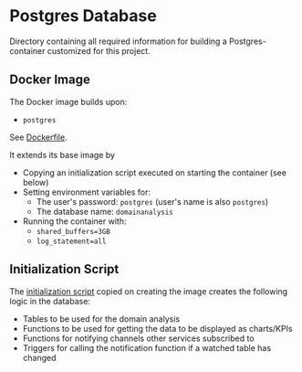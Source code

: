 # Postgres Database

Directory containing all required information for building a Postgres-container customized for this project.

## Docker Image

The Docker image builds upon:

- `postgres`

See [Dockerfile](./Dockerfile).

It extends its base image by

- Copying an initialization script executed on starting the container (see below)
- Setting environment variables for:
  - The user's password: `postgres` (user's name is also `postgres`)
  - The database name: `domainanalysis`
- Running the container with:
  - `shared_buffers=3GB`
  - `log_statement=all`

## Initialization Script

The [initialization script](./init.sql) copied on creating the image creates the following logic in the database:
- Tables to be used for the domain analysis
- Functions to be used for getting the data to be displayed as charts/KPIs
- Functions for notifying channels other services subscribed to
- Triggers for calling the notification function if a watched table has changed
